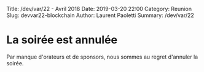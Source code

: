 Title: /dev/var/22 - Avril 2018
Date: 2019-03-20 22:00
Category: Reunion
Slug: devvar22-blockchain
Author: Laurent Paoletti
Summary: /dev/var/22


# La soirée est annulée

Par manque d'orateurs et de sponsors, nous sommes au regret d'annuler la soirée.
 